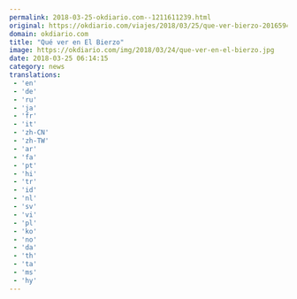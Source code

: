 ```yaml
---
permalink: 2018-03-25-okdiario.com--1211611239.html
original: https://okdiario.com/viajes/2018/03/25/que-ver-bierzo-2016594
domain: okdiario.com
title: "Qué ver en El Bierzo"
image: https://okdiario.com/img/2018/03/24/que-ver-en-el-bierzo.jpg
date: 2018-03-25 06:14:15
category: news
translations: 
 - 'en'
 - 'de'
 - 'ru'
 - 'ja'
 - 'fr'
 - 'it'
 - 'zh-CN'
 - 'zh-TW'
 - 'ar'
 - 'fa'
 - 'pt'
 - 'hi'
 - 'tr'
 - 'id'
 - 'nl'
 - 'sv'
 - 'vi'
 - 'pl'
 - 'ko'
 - 'no'
 - 'da'
 - 'th'
 - 'ta'
 - 'ms'
 - 'hy'
---
```


